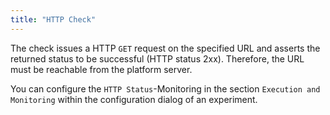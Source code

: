 ```yaml
---
title: "HTTP Check"
---
```


The check issues a HTTP `GET` request on the specified URL and asserts the returned status to be successful (HTTP status 2xx). Therefore, the URL must be
reachable from the platform server.

You can configure the `HTTP Status`-Monitoring in the section `Execution and Monitoring` within the configuration dialog of an experiment.

